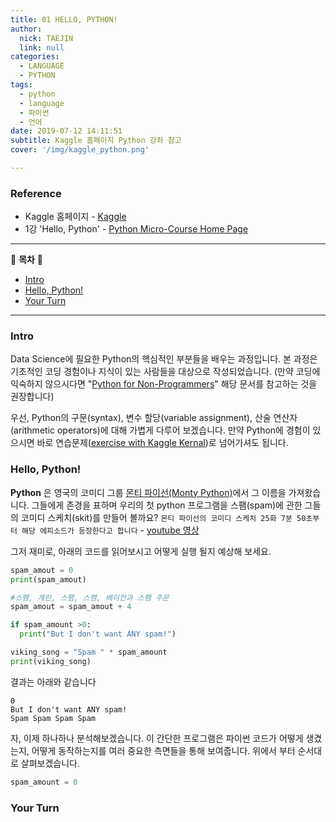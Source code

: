 ```yaml
---
title: 01 HELLO, PYTHON!
author:
  nick: TAEJIN
  link: null
categories:
  - LANGUAGE
  - PYTHON
tags:
  - python
  - language
  - 파이썬
  - 언어
date: 2019-07-12 14:11:51
subtitle: Kaggle 홈페이지 Python 강좌 참고
cover: '/img/kaggle_python.png'

---
```


### Reference

- Kaggle 홈페이지 - [Kaggle](https://www.kaggle.com)
- 1강 'Hello, Python' - [Python Micro-Course Home Page](https://www.kaggle.com/colinmorris/hello-python)

------

:book: **목차** :book:

- [Intro](#intro)
- [Hello, Python!](#hello-python)
- [Your Turn](#your-turn)

------



### Intro

Data Science에 필요한 Python의 핵심적인 부분들을 배우는 과정입니다. 본 과정은 기초적인 코딩 경험이나 지식이 있는 사람들을 대상으로 작성되었습니다. (만약 코딩에 익숙하지 않으시다면  "[Python for Non-Programmers](https://wiki.python.org/moin/BeginnersGuide/NonProgrammers)" 해당 문서를 참고하는 것을 권장합니다)



우선, Python의 구문(syntax), 변수 할당(variable assignment), 산술 연산자(arithmetic operators)에 대해 가볍게 다루어 보겠습니다. 만약 Python에 경험이 있으시면 바로 연습문제([exercise with Kaggle Kernal](https://www.kaggle.com/kernels/fork/1275163))로 넘어가셔도 됩니다.



### Hello, Python!

**Python** 은 영국의 코미디 그룹 [몬티 파이선(Monty Python)](https://en.wikipedia.org/wiki/Monty_Python)에서 그 이름을 가져왔습니다. 그들에게 존경을 표하며 우리의 첫 python 프로그램을 스팸(spam)에 관한 그들의 코미디 스케치(skit)를 만들어 볼까요?
`몬티 파이선의 코미디 스케치 25화 7분 50초부터 해당 에피소드가 등장한다고 합니다` - [youtube 영상](https://www.youtube.com/watch?v=zLih-WQwBSc)



그저 재미로, 아래의 코드를 읽어보시고 어떻게 실행 될지 예상해 보세요.

```python
spam_amout = 0
print(spam_amout)

#스팸, 계란, 스팸, 스팸, 베이컨과 스팸 주문
spam_amout = spam_amout + 4

if spam_amount >0:
  print("But I don't want ANY spam!")

viking_song = "Spam " * spam_amount
print(viking_song)
```



결과는 아래와 같습니다

```
0
But I don't want ANY spam!
Spam Spam Spam Spam
```



자, 이제 하나하나 분석해보겠습니다. 이 간단한 프로그램은  파이썬 코드가 어떻게 생겼는지, 어떻게 동작하는지를 여러 중요한 측면들을 통해 보여줍니다. 위에서 부터 순서대로 살펴보겠습니다.

```python
spam_amount = 0
```





### Your Turn
